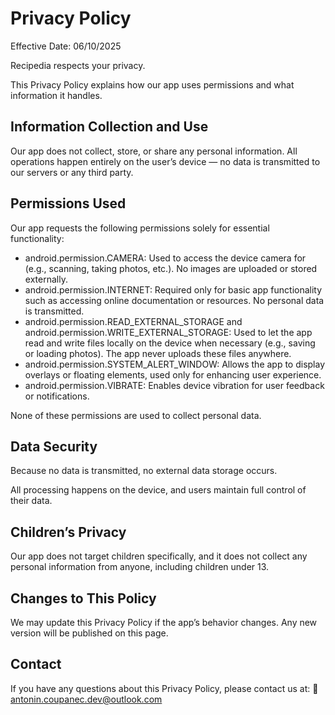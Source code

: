 # Privacy Policy

Effective Date: 06/10/2025

Recipedia respects your privacy.

This Privacy Policy explains how our app uses permissions and what information it handles.

## Information Collection and Use

Our app does not collect, store, or share any personal information.
All operations happen entirely on the user’s device — no data is transmitted to our servers or any third party.

## Permissions Used

Our app requests the following permissions solely for essential functionality:

* android.permission.CAMERA: Used to access the device camera for (e.g., scanning, taking photos, etc.). No images are
  uploaded or stored externally.
* android.permission.INTERNET: Required only for basic app functionality such as accessing online documentation or
  resources. No personal data is
  transmitted.
* android.permission.READ_EXTERNAL_STORAGE and android.permission.WRITE_EXTERNAL_STORAGE: Used to let the app read and
  write files locally on the device when necessary (e.g., saving or loading photos). The app never uploads these files
  anywhere.
* android.permission.SYSTEM_ALERT_WINDOW: Allows the app to display overlays or floating elements, used only for
  enhancing user experience.
* android.permission.VIBRATE: Enables device vibration for user feedback or notifications.

None of these permissions are used to collect personal data.

## Data Security

Because no data is transmitted, no external data storage occurs.

All processing happens on the device, and users maintain full control of their data.

## Children’s Privacy

Our app does not target children specifically, and it does not collect any personal information from anyone, including
children under 13.

## Changes to This Policy

We may update this Privacy Policy if the app’s behavior changes.
Any new version will be published on this page.

## Contact

If you have any questions about this Privacy Policy, please contact us at:
📧 antonin.coupanec.dev@outlook.com
